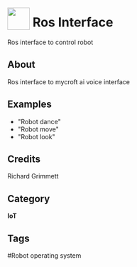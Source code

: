 # <img src="https://raw.githack.com/FortAwesome/Font-Awesome/master/svgs/solid/robot.svg" card_color="#22A7F0" width="50" height="50" style="vertical-align:bottom"/> Ros Interface
Ros interface to control robot

## About
Ros interface to mycroft ai voice interface

## Examples
* "Robot dance"
* "Robot move"
* "Robot look"

## Credits
Richard Grimmett

## Category
**IoT**

## Tags
#Robot operating system

